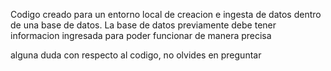 Codigo creado para un entorno local de creacion e ingesta de datos dentro de una base de datos.
La base de datos previamente debe tener informacion ingresada para poder funcionar de manera precisa

alguna duda con respecto al codigo, no olvides en preguntar 
 
 
